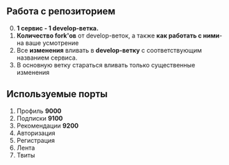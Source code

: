 ## Работа с репозиторием
0.    **1 сервис - 1 develop-ветка.**
1.    **Количество fork'ов** от develop-веток, а также **как работать с ними**- на ваше усмотрение
2.    Все **изменения** вливать в **develop-ветку** с соответствующим названием сервиса.
3.    В основную ветку стараться вливать только существенные изменения
## Используемые порты
1.	Профиль **9000**    
2.	Подписки **9100**
3.	Рекомендации **9200**
4.	Авторизация 
5.	Регистрация
6.	Лента
7.	Твиты
